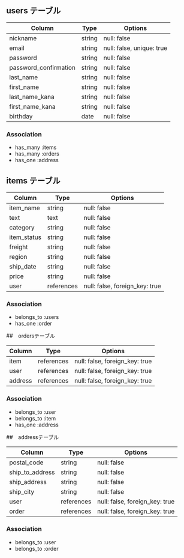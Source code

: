 ## users テーブル

| Column                  | Type   | Options                   |
| ----------------------- | ------ | ------------------------- |
| nickname                | string | null: false               |
| email                   | string | null: false, unique: true |
| password                | string | null: false               |
| password_confirmation   | string | null: false               |
| last_name               | string | null: false               |
| first_name	            | string | null: false               |
| last_name_kana          | string | null: false               |
| first_name_kana         | string | null: false               |
| birthday                | date   | null: false               |

### Association

- has_many :items
- has_many :orders
- has_one :address


## items テーブル

| Column             | Type       | Options                        |
| ------------------ | ---------- | ------------------------------ |
| item_name          | string     | null: false                    |
| text               | text       | null: false                    |
| category           | string     | null: false                    |
| item_status        | string     | null: false                    |
| freight            | string     | null: false                    |
| region             | string     | null: false                    |
| ship_date          | string     | null: false                    |
| price              | string     | null: false                    |
| user               | references | null: false, foreign_key: true |

### Association

- belongs_to :users
- has_one :order

##　ordersテーブル

| Column             | Type       | Options                        |
| ------------------ | ---------- | ------------------------------ |
| item               | references | null: false, foreign_key: true |
| user               | references | null: false, foreign_key: true |
| address            | references | null: false, foreign_key: true |

### Association

- belongs_to :user
- belongs_to :item
- has_one :address

##　addressテーブル

| Column             | Type       | Options                        |
| ------------------ | ---------- | ------------------------------ |
| postal_code        | string     | null: false                    |
| ship_to_address    | string     | null: false                    |
| ship_address       | string     | null: false                    |
| ship_city          | string     | null: false                    |
| user               | references | null: false, foreign_key: true |
| order              | references | null: false, foreign_key: true |

### Association

- belongs_to :user
- belongs_to :order